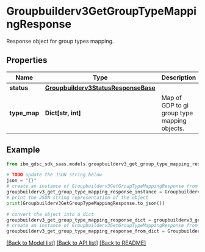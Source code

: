 # Groupbuilderv3GetGroupTypeMappingResponse

Response object for group types mapping.

## Properties

Name | Type | Description | Notes
------------ | ------------- | ------------- | -------------
**status** | [**Groupbuilderv3StatusResponseBase**](Groupbuilderv3StatusResponseBase.md) |  | [optional] 
**type_map** | **Dict[str, int]** | Map of GDP to gi group type mapping objects. | [optional] 

## Example

```python
from ibm_gdsc_sdk_saas.models.groupbuilderv3_get_group_type_mapping_response import Groupbuilderv3GetGroupTypeMappingResponse

# TODO update the JSON string below
json = "{}"
# create an instance of Groupbuilderv3GetGroupTypeMappingResponse from a JSON string
groupbuilderv3_get_group_type_mapping_response_instance = Groupbuilderv3GetGroupTypeMappingResponse.from_json(json)
# print the JSON string representation of the object
print(Groupbuilderv3GetGroupTypeMappingResponse.to_json())

# convert the object into a dict
groupbuilderv3_get_group_type_mapping_response_dict = groupbuilderv3_get_group_type_mapping_response_instance.to_dict()
# create an instance of Groupbuilderv3GetGroupTypeMappingResponse from a dict
groupbuilderv3_get_group_type_mapping_response_from_dict = Groupbuilderv3GetGroupTypeMappingResponse.from_dict(groupbuilderv3_get_group_type_mapping_response_dict)
```
[[Back to Model list]](../README.md#documentation-for-models) [[Back to API list]](../README.md#documentation-for-api-endpoints) [[Back to README]](../README.md)



